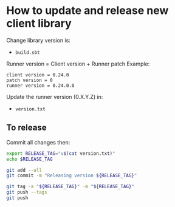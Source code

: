 # How to update and release new client library

Change library version is:
- `build.sbt`

Runner version = Client version + Runner patch
Example:
```
client version = 0.24.0
patch version = 0
runner version = 0.24.0.0
```

Update the runner version (0.X.Y.Z) in:
- `version.txt`


## To release

Commit all changes then:

```bash
export RELEASE_TAG="v$(cat version.txt)"
echo $RELEASE_TAG

git add --all
git commit -m "Releasing version ${RELEASE_TAG}"

git tag -a "${RELEASE_TAG}" -m "${RELEASE_TAG}"
git push --tags
git push
```